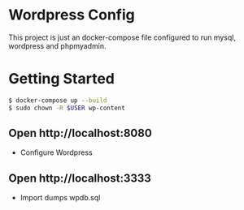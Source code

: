 # Wordpress Config

This project is just an docker-compose file configured to run mysql, wordpress and phpmyadmin.

# Getting Started
```sh
$ docker-compose up --build
$ sudo chown -R $USER wp-content
```
## Open http://localhost:8080

- Configure Wordpress

## Open http://localhost:3333

- Import dumps wpdb.sql
